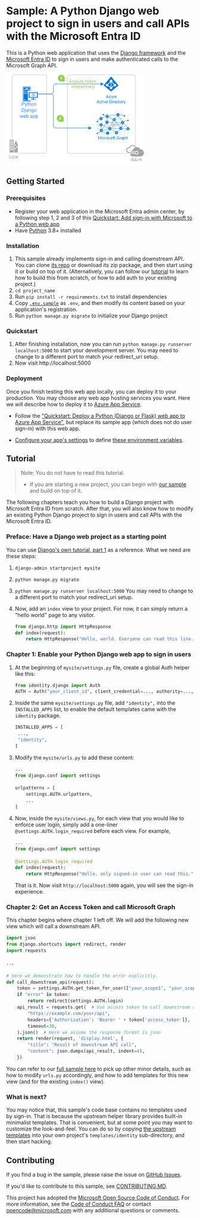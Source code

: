 # Sample: A Python Django web project to sign in users and call APIs with the Microsoft Entra ID

This is a Python web application that uses the
[Django framework](https://www.djangoproject.com/)
and the
[Microsoft Entra ID](https://www.microsoft.com/security/business/microsoft-entra)
to sign in users and make authenticated calls to the Microsoft Graph API.

![Topology](static/topology.png)

## Getting Started

### Prerequisites

- Register your web application in the Microsoft Entra admin center,
  by following step 1, 2 and 3 of this
  [Quickstart: Add sign-in with Microsoft to a Python web app](https://learn.microsoft.com/en-us/entra/identity-platform/quickstart-web-app-python-sign-in?tabs=windows)
- Have [Python](https://python.org) 3.8+ installed

### Installation

1. This sample already implements sign-in and calling downstream API.
   You can clone
   [its repo](https://github.com/Azure-Samples/ms-identity-python-webapp-django)
   or download its zip package, and then start using it or build on top of it.
   (Alternatively, you can follow our [tutorial](#tutorial) to learn
   how to build this from scratch, or how to add auth to your existing project.)
2. `cd project_name`
3. Run `pip install -r requirements.txt` to install dependencies
4. Copy [`.env.sample`](https://github.com/Azure-Samples/ms-identity-python-webapp-django/blob/main/.env.sample) as `.env`,
   and then modify its content based on your application's registration.
5. Run `python manage.py migrate` to initialize your Django project

### Quickstart

1. After finishing installation, now you can run
   `python manage.py runserver localhost:5000` to start your development server.
   You may need to change to a different port to match your redirect_uri setup.
2. Now visit http://localhost:5000

### Deployment

Once you finish testing this web app locally, you can deploy it to your production.
You may choose any web app hosting services you want.
Here we will describe how to deploy it to
[Azure App Service](https://azure.microsoft.com/en-us/products/app-service).

* Follow the ["Quickstart: Deploy a Python (Django or Flask) web app to Azure App Service"](https://learn.microsoft.com/en-us/azure/app-service/quickstart-python),
  but replace its sample app (which does not do user sign-in) with this web app.

* [Configure your app's settings](https://learn.microsoft.com/en-us/azure/app-service/configure-common?tabs=portal#configure-app-settings)
  to define
  [these environment variables](https://github.com/Azure-Samples/ms-identity-python-webapp-django/blob/main/.env.sample).


## Tutorial

> Note: You do not have to read this tutorial.
>
> * If you are starting a new project, you can begin with
>   [our sample](https://github.com/Azure-Samples/ms-identity-python-webapp-django)
>   and build on top of it.

The following chapters teach you
how to build a Django project with Microsoft Entra ID from scratch.
After that, you will also know how to modify an existing Python Django project
to sign in users and call APIs with the Microsoft Entra ID.

### Preface: Have a Django web project as a starting point

You can use
[Django's own tutorial, part 1](https://docs.djangoproject.com/en/5.0/intro/tutorial01/)
as a reference. What we need are these steps:

1. `django-admin startproject mysite`
2. `python manage.py migrate`
3. `python manage.py runserver localhost:5000`
   You may need to change to a different port to match your redirect_uri setup.

4. Now, add an `index` view to your project.
   For now, it can simply return a "hello world" page to any visitor.

   ```python
   from django.http import HttpResponse
   def index(request):
       return HttpResponse("Hello, world. Everyone can read this line.")
   ```

### Chapter 1: Enable your Python Django web app to sign in users

1. At the beginning of `mysite/settings.py` file, create a global Auth helper like this:

   ```python
   from identity.django import Auth
   AUTH = Auth("your_client_id", client_credential=..., authority=..., redirect_uri=...)
   ```

2. Inside the same `mysite/settings.py` file,
   add `"identity",` into the `INSTALLED_APPS` list,
   to enable the default templates came with the `identity` package.

   ```python
   INSTALLED_APPS = [
    ...,
    "identity",
   ]
   ```

3. Modify the `mysite/urls.py` to add these content:

   ```python
   ...
   from django.conf import settings

   urlpatterns = [
       settings.AUTH.urlpattern,
       ...
   ]
   ```

4. Now, inside the `mysite/views.py`,
   for each view that you would like to enforce user login,
   simply add a one-liner `@settings.AUTH.login_required` before each view.
   For example,

   ```python
   ...
   from django.conf import settings

   @settings.AUTH.login_required
   def index(request):
       return HttpResponse("Hello, only signed-in user can read this.")
   ```

   That is it. Now visit `http://localhost:5000` again, you will see the sign-in experience.


### Chapter 2: Get an Access Token and call Microsoft Graph

This chapter begins where chapter 1 left off.
We will add the following new view which will call a downstream API.

```python
import json
from django.shortcuts import redirect, render
import requests

...

# here we demonstrate how to handle the error explicitly.
def call_downstream_api(request):
    token = settings.AUTH.get_token_for_user(["your_scope1", "your_scope2"])
    if "error" in token:
        return redirect(settings.AUTH.login)
    api_result = requests.get(  # Use access token to call downstream api
        "https://example.com/your/api",
        headers={'Authorization': 'Bearer ' + token['access_token']},
        timeout=30,
    ).json()  # Here we assume the response format is json
    return render(request, 'display.html', {
        "title": "Result of downstream API call",
        "content": json.dumps(api_result, indent=4),
    })
```

You can refer to our
[full sample here](https://github.com/Azure-Samples/ms-identity-python-webapp-django)
to pick up other minor details, such as how to modify `urls.py` accordingly,
and how to add templates for this new view (and for the existing `index()` view).


### What is next?

You may notice that, this sample's code base contains no templates used by sign-in.
That is because the upstream helper library provides built-in minimalist templates.
That is convenient, but at some point you may want to customize the look-and-feel.
You can do so by copying
[the upstream templates](https://github.com/rayluo/identity/tree/dev/identity/templates/identity)
into your own project's `templates/identity` sub-directory, and then start hacking.


## Contributing

If you find a bug in the sample, please raise the issue on [GitHub Issues](../../issues).

If you'd like to contribute to this sample, see [CONTRIBUTING.MD](/CONTRIBUTING.md).

This project has adopted the
[Microsoft Open Source Code of Conduct](https://opensource.microsoft.com/codeofconduct/).
For more information, see the
[Code of Conduct FAQ](https://opensource.microsoft.com/codeofconduct/faq/)
or contact [opencode@microsoft.com](mailto:opencode@microsoft.com)
with any additional questions or comments.

